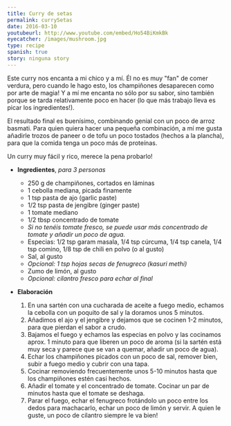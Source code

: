 ```yaml
---
title: Curry de setas
permalink: currySetas
date: 2016-03-10
youtubeurl: http://www.youtube.com/embed/Ho54BiKmkBk
eyecatcher: /images/mushroom.jpg
type: recipe
spanish: true
story: ninguna story
---
```


Este curry nos encanta a mi chico y a mí. Él no es muy "fan" de comer verdura, pero cuando le hago esto, los champiñones desaparecen como por arte de magia! Y a mí me encanta no sólo por su sabor, sino también porque se tarda relativamente poco en hacer (lo que más trabajo lleva es picar los ingredientes!).

El resultado final es buenísimo, combinando genial con un poco de arroz basmati. Para quien quiera hacer una pequeña combinación, a mí me gusta añadirle trozos de paneer o de tofu un poco tostados (hechos a la plancha), para que la comida tenga un poco más de proteínas. 

Un curry muy fácil y rico, merece la pena probarlo!


* **Ingredientes**, _para 3 personas_ 
  - 250 g de champiñones, cortados en láminas
  - 1 cebolla mediana, picada finamente 
  - 1 tsp pasta de ajo (garlic paste)
  - 1/2 tsp pasta de jengibre (ginger paste)
  - 1 tomate mediano
  - 1/2 tbsp concentrado de tomate
   - _Si no tenéis tomate fresco, se puede usar más concentrado de tomate y añadir un poco de agua._
  - Especias: 1/2 tsp garam masala, 1/4 tsp cúrcuma, 1/4 tsp canela, 1/4 tsp comino, 1/8 tsp de chili en polvo (o al gusto)
  - Sal, al gusto
  - _Opcional: 1 tsp hojas secas de fenugreco (kasuri methi)_
  - Zumo de limón, al gusto
  - _Opcional: cilantro fresco para echar al final_

* **Elaboración**
  1. En una sartén con una cucharada de aceite a fuego medio, echamos la cebolla con un poquito de sal y la doramos unos 5 minutos. 
  2. Añadimos el ajo y el jengibre y dejamos que se cocinen 1-2 minutos, para que pierdan el sabor a crudo. 
  3. Bajamos el fuego y echamos las especias en polvo y las cocinamos aprox. 1 minuto para que liberen un poco de aroma (si la sartén está muy seca y parece que se van a quemar, añadir un poco de agua). 
  4. Echar los champiñones picados con un poco de sal, remover bien, subir a fuego medio y cubrir con una tapa. 
  5. Cocinar removiendo frecuentemente unos 5-10 minutos hasta que los champiñones estén casi hechos. 
  6. Añadir el tomate y el concentrado de tomate. Cocinar un par de minutos hasta que el tomate se deshaga. 
  7. Parar el fuego, echar el fenugreco frotándolo un poco entre los dedos para machacarlo, echar un poco de limón y servir. A quien le guste, un poco de cilantro siempre le va bien!
